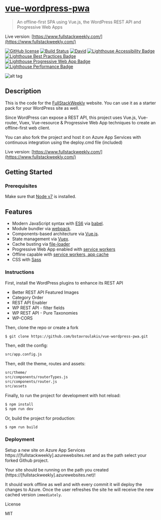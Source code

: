 # [vue-wordpress-pwa](https://www.fullstackweekly.com/category/blog)

> An offline-first SPA using Vue.js, the WordPress REST API and Progressive Web Apps

Live version: [https://www.fullstackweekly.com/](https://www.fullstackweekly.com/)

[![GitHub license](https://img.shields.io/badge/license-MIT-blue.svg)](https://raw.githubusercontent.com/singapore/renovate/master/license) [![Build Status](https://travis-ci.org/bstavroulakis/vue-wordpress-pwa.svg?branch=master)](https://travis-ci.org/bstavroulakis/vue-wordpress-pwa) [![David](https://david-dm.org/bstavroulakis/vue-wordpress-pwa.svg)](https://david-dm.org/bstavroulakis/vue-wordpress-pwa)
[![Lighthouse Accessibility Badge](https://api.fullstackweekly.com/services/lighthouse-score/Lighthouse_Accessibility.svg)](https://www.fullstackweekly.com/category/blog/) [![Lighthouse Best Practices Badge](https://api.fullstackweekly.com/services/lighthouse-score/Lighthouse_Best_Practices.svg)](https://www.fullstackweekly.com/category/blog/) [![Lighthouse Progressive Web App Badge](https://api.fullstackweekly.com/services/lighthouse-score/Lighthouse_Progressive_Web_App.svg)](https://www.fullstackweekly.com/category/blog/) [![Lighthouse Performance Badge](https://api.fullstackweekly.com/services/lighthouse-score/Lighthouse_Performance.svg)](https://www.fullstackweekly.com/category/blog/)

![alt tag](https://api.fullstackweekly.com/wp-content/uploads/2017/03/vue-wordpress-pwa.png)

## Description

This is the code for the [FullStackWeekly](https://www.fullstackweekly.com/) website. You can use it as a starter pack for your WordPress site as well.

Since WordPress can expose a REST API, this project uses Vue.js, Vue-router, Vuex, Vue-resource & Progressive Web App techniques to create an offline-first web client.

You can also fork the project and host it on Azure App Services with continuous integration using the deploy.cmd file (included)

Live version: [https://www.fullstackweekly.com/](https://www.fullstackweekly.com/)

## Getting Started

### Prerequisites

Make sure that [Node v7](https://nodejs.org/en/download/releases/) is installed.

## Features

- Modern JavaScript syntax with [ES6](https://github.com/lukehoban/es6features) via [babel](https://babeljs.io/).
- Module bundler via [webpack](https://webpack.github.io/).
- Components-based architecture via [Vue.js](https://vuejs.org/).
- State management via [Vuex](https://vuex.vuejs.org/en/).
- Cache busting via [file-loader](https://webpack.github.io/)
- Progressive Web App enabled with [service workers](https://developers.google.com/web/fundamentals/getting-started/primers/service-workers)
- Offline capable with [service workers, app cache](https://developers.google.com/web/fundamentals/getting-started/primers/service-workers)
- CSS with [Sass](http://sass-lang.com/)

### Instructions

First, install the WordPress plugins to enhance its REST API

- Better REST API Featured Images
- Category Order
- REST API Enabler
- WP REST API - filter fields
- WP REST API - Pure Taxonomies
- WP-CORS

Then, clone the repo or create a fork

```bash
$ git clone https://github.com/bstavroulakis/vue-wordpress-pwa.git
```

Then, edit the config:

```bash
src/app.config.js
```

Then, edit the theme, routes and assets:

```bash
src/theme/
src/components/routerTypes.js
src/components/router.js
src/assets
```

Finally, to run the project for development with hot reload:

```bash
$ npm install
$ npm run dev
```

Or, build the project for production:

```bash
$ npm run build
```

### Deployment

Setup a new site on Azure App Services https://[fullstackweekly].azurewebsites.net
and as the path select your forked Github project.

Your site should be running on the path you created (https://[fullstackweekly].azurewebsites.net)!

It should work offline as well and with every commit it will deploy the changes to Azure.
Once the user refreshes the site he will receive the new cached version `immediately`.

License

MIT

